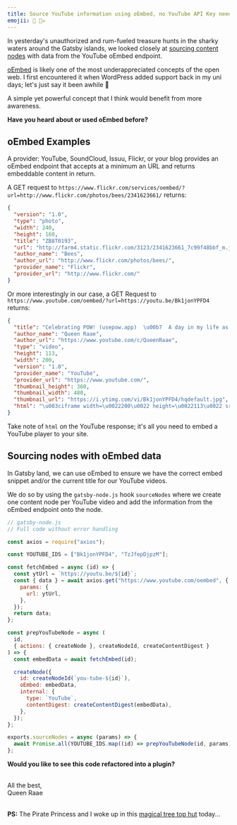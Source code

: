 ```yaml
---
title: Source YouTube information using oEmbed, no YouTube API Key needed
emojii: 🔴 🏴‍☠️
---
```


In yesterday's unauthorized and rum-fueled treasure hunts in the sharky waters around the Gatsby islands, we looked closely at [sourcing content nodes](https://youtu.be/VhrOe0X_oA8) with data from the YouTube oEmbed endpoint.

[oEmbed](https://oembed.com/) is likely one of the most underappreciated concepts of the open web. I first encountered it when WordPress added support back in my uni days; let's just say it been awhile 👵

A simple yet powerful concept that I think would benefit from more awareness.

**Have you heard about or used oEmbed before?**

## oEmbed Examples

A provider: YouTube, SoundCloud, Issuu, Flickr, or your blog provides an oEmbed endpoint that accepts at a minimum an URL and returns embeddable content in return.

A GET request to `https://www.flickr.com/services/oembed/?url=http://www.flickr.com/photos/bees/2341623661/` returns:

```json
{
  "version": "1.0",
  "type": "photo",
  "width": 240,
  "height": 160,
  "title": "ZB8T0193",
  "url": "http://farm4.static.flickr.com/3123/2341623661_7c99f48bbf_m.jpg",
  "author_name": "Bees",
  "author_url": "http://www.flickr.com/photos/bees/",
  "provider_name": "Flickr",
  "provider_url": "http://www.flickr.com/"
}
```

Or more interestingly in our case, a GET Request to `https://www.youtube.com/oembed/?url=https://youtu.be/Bk1jonYPFD4` returns:

```json
{
  "title": "Celebrating POW! (usepow.app)  \u00b7  A day in my life as a developer, founder and mom  \u00b7  March 2021",
  "author_name": "Queen Raae",
  "author_url": "https://www.youtube.com/c/QueenRaae",
  "type": "video",
  "height": 113,
  "width": 200,
  "version": "1.0",
  "provider_name": "YouTube",
  "provider_url": "https://www.youtube.com/",
  "thumbnail_height": 360,
  "thumbnail_width": 480,
  "thumbnail_url": "https://i.ytimg.com/vi/Bk1jonYPFD4/hqdefault.jpg",
  "html": "\u003ciframe width=\u0022200\u0022 height=\u0022113\u0022 src=\u0022https://www.youtube.com/embed/Bk1jonYPFD4?feature=oembed\u0022 frameborder=\u00220\u0022 allow=\u0022accelerometer; autoplay; clipboard-write; encrypted-media; gyroscope; picture-in-picture\u0022 allowfullscreen\u003e\u003c/iframe\u003e"
}
```

Take note of `html` on the YouTube response; it's all you need to embed a YouTube player to your site.

## Sourcing nodes with oEmbed data

In Gatsby land, we can use oEmbed to ensure we have the correct embed snippet and/or the current title for our YouTube videos.

We do so by using the `gatsby-node.js` hook `sourceNodes` where we create one content node per YouTube video and add the information from the oEmbed endpoint onto the node.

```js
// gatsby-node.js
// Full code without error handling

const axios = require("axios");

const YOUTUBE_IDS = ["Bk1jonYPFD4", "TzJfepDjpzM"];

const fetchEmbed = async (id) => {
  const ytUrl = `https://youtu.be/${id}`;
  const { data } = await axios.get("https://www.youtube.com/oembed", {
    params: {
      url: ytUrl,
    },
  });
  return data;
};

const prepYouTubeNode = async (
  id,
  { actions: { createNode }, createNodeId, createContentDigest }
) => {
  const embedData = await fetchEmbed(id);

  createNode({
    id: createNodeId(`you-tube-${id}`),
    oEmbed: embedData,
    internal: {
      type: `YouTube`,
      contentDigest: createContentDigest(embedData),
    },
  });
};

exports.sourceNodes = async (params) => {
  await Promise.all(YOUTUBE_IDS.map((id) => prepYouTubeNode(id, params)));
};
```

**Would you like to see this code refactored into a plugin?**

&nbsp;  
All the best,  
Queen Raae

&nbsp;  
**PS:** The Pirate Princess and I woke up in this [magical tree top hut](https://twitter.com/OlaHolstVea/status/1483819055584878593) today...
